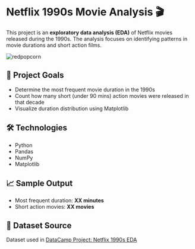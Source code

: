 # Netflix 1990s Movie Analysis 🎬

This project is an **exploratory data analysis (EDA)** of Netflix movies released during the 1990s. The analysis focuses on identifying patterns in movie durations and short action films.

![redpopcorn](https://github.com/user-attachments/assets/d275df8f-fd30-4b87-b617-917d50d77087)

## 📌 Project Goals
- Determine the most frequent movie duration in the 1990s
- Count how many short (under 90 mins) action movies were released in that decade
- Visualize duration distribution using Matplotlib

## 🛠️ Technologies
- Python
- Pandas
- NumPy
- Matplotlib

## 📈 Sample Output
- Most frequent duration: **XX minutes**
- Short action movies: **XX movies**

## 📂 Dataset Source
Dataset used in [DataCamp Project: Netflix 1990s EDA](https://www.datacamp.com/)


